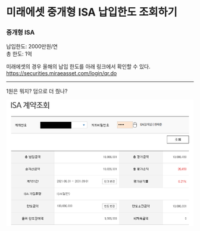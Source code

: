 # 미래에셋 중개형 ISA 납입한도 조회하기

### 중개형 ISA

납입한도: 2000만원/연  
총 한도: 1억

미래에셋의 경우 올해의 납입 한도를 아래 링크에서 확인할 수 있다.  
https://securities.miraeasset.com/login/qr.do

---  

1원은 뭐지? 덤으로 더 줬나?

![](./images/1.png)